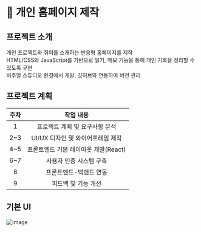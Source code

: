 # :page_with_curl: 개인 홈페이지 제작
## 프로젝트 소개
개인 프로젝트와 취미를 소개하는 반응형 홈페이지를 제작
<br/>HTML/CSS와 JavaScript를 기반으로 일기, 메모 기능을 통해 개인 기록을 정리할 수 있도록 구현
<br/>비주얼 스튜디오 환경에서 개발, 깃허브와 연동하여 버전 관리

## 프로젝트 계획
|주차|작업 내용|
|:------:|:---:|
|1|프로젝트 계획 및 요구사항 분석|
|2~3|UI/UX 디자인 및 와이어프레임 제작|
|4~5|프론트엔드 기본 레이아웃 개발(React)|
|6~7|사용자 인증 시스템 구축|
|8|프론트엔드-백엔드 연동|
|9|피드백 및 기능 개선|

## 기본 UI
![image](https://github.com/user-attachments/assets/1b41f6a4-5608-43bf-a482-46e3c867e498)

